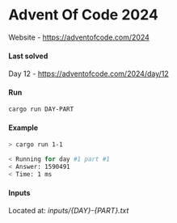 # Advent Of Code 2024
Website - https://adventofcode.com/2024

#### Last solved
Day 12 - https://adventofcode.com/2024/day/12

#### Run
```bash
cargo run DAY-PART
```

#### Example
```bash
> cargo run 1-1

< Running for day #1 part #1
< Answer: 1590491
< Time: 1 ms
```

#### Inputs
Located at: *inputs/{DAY}-{PART}.txt*